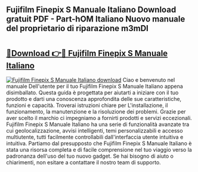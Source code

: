 ## Fujifilm Finepix S Manuale Italiano Download gratuit PDF - Part-hOM Italiano Nuovo manuale del proprietario di riparazione m3mDI

# <h2><a href="http://df9tv3m.blite.top/?on=Fujifilm+Finepix+S+Manuale+Italiano">🔗Download 👉🔴 Fujifilm Finepix S Manuale Italiano</a></h2>

[![Fujifilm Finepix S Manuale Italiano download](https://i.imgur.com/lujVjoI.png)](http://df9tv3m.blite.top/?on=Fujifilm+Finepix+S+Manuale+Italiano)
Ciao e benvenuto nel manuale Dell'utente per il tuo Fujifilm Finepix S Manuale Italiano appena disimballato. Questa guida è progettata per aiutarti a iniziare con il tuo prodotto e darti una conoscenza approfondita delle sue caratteristiche, funzioni e capacità. Troverai istruzioni chiare per L'installazione, il funzionamento, la manutenzione e la risoluzione dei problemi. Grazie per aver scelto il marchio ci impegniamo a fornirti prodotti e servizi eccezionali. Fujifilm Finepix S Manuale Italiano ha una serie di funzionalità avanzate tra cui geolocalizzazione, avvisi intelligenti, temi personalizzabili e accesso multiutente, tutti facilmente controllabili dall'interfaccia utente intuitiva e intuitiva. Partiamo dal presupposto che Fujifilm Finepix S Manuale Italiano è stata una risorsa completa e di facile comprensione nel tuo viaggio verso la padronanza dell'uso del tuo nuovo gadget. Se hai bisogno di aiuto o chiarimenti, non esitare a contattare il nostro team di supporto.
